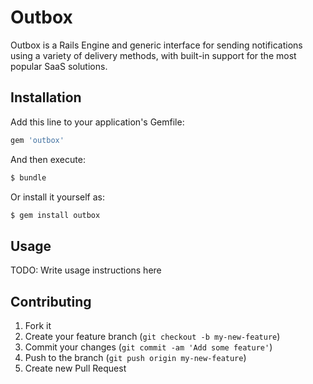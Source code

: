 Outbox
======

Outbox is a Rails Engine and generic interface for sending notifications using a variety of delivery methods, with built-in support for the most popular SaaS solutions.

Installation
------------

Add this line to your application's Gemfile:

``` ruby
gem 'outbox'
```

And then execute:

``` bash
$ bundle
```

Or install it yourself as:

``` bash
$ gem install outbox
```

Usage
-----

TODO: Write usage instructions here

Contributing
------------

1. Fork it
2. Create your feature branch (`git checkout -b my-new-feature`)
3. Commit your changes (`git commit -am 'Add some feature'`)
4. Push to the branch (`git push origin my-new-feature`)
5. Create new Pull Request
